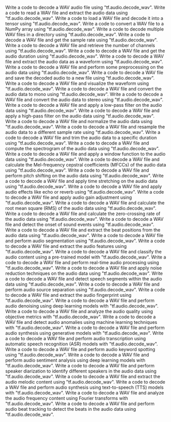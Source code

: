 Write a code to decode a WAV audio file using "tf.audio.decode_wav".
Write a code to read a WAV file and extract the audio data using "tf.audio.decode_wav".
Write a code to load a WAV file and decode it into a tensor using "tf.audio.decode_wav".
Write a code to convert a WAV file to a NumPy array using "tf.audio.decode_wav".
Write a code to decode multiple WAV files in a directory using "tf.audio.decode_wav".
Write a code to decode a WAV file and get the sample rate using "tf.audio.decode_wav".
Write a code to decode a WAV file and retrieve the number of channels using "tf.audio.decode_wav".
Write a code to decode a WAV file and get the audio duration using "tf.audio.decode_wav".
Write a code to decode a WAV file and extract the audio data as a waveform using "tf.audio.decode_wav".
Write a code to decode a WAV file and perform some preprocessing on the audio data using "tf.audio.decode_wav".
Write a code to decode a WAV file and save the decoded audio to a new file using "tf.audio.decode_wav".
Write a code to decode a WAV file and visualize the waveform using "tf.audio.decode_wav".
Write a code to decode a WAV file and convert the audio data to mono using "tf.audio.decode_wav".
Write a code to decode a WAV file and convert the audio data to stereo using "tf.audio.decode_wav".
Write a code to decode a WAV file and apply a low-pass filter on the audio data using "tf.audio.decode_wav".
Write a code to decode a WAV file and apply a high-pass filter on the audio data using "tf.audio.decode_wav".
Write a code to decode a WAV file and normalize the audio data using "tf.audio.decode_wav".
Write a code to decode a WAV file and resample the audio data to a different sample rate using "tf.audio.decode_wav".
Write a code to decode a WAV file and trim the audio data to a specific duration using "tf.audio.decode_wav".
Write a code to decode a WAV file and compute the spectrogram of the audio data using "tf.audio.decode_wav".
Write a code to decode a WAV file and apply a window function to the audio data using "tf.audio.decode_wav".
Write a code to decode a WAV file and calculate the Mel-frequency cepstral coefficients (MFCCs) of the audio data using "tf.audio.decode_wav".
Write a code to decode a WAV file and perform pitch shifting on the audio data using "tf.audio.decode_wav".
Write a code to decode a WAV file and apply time stretching on the audio data using "tf.audio.decode_wav".
Write a code to decode a WAV file and apply audio effects like echo or reverb using "tf.audio.decode_wav".
Write a code to decode a WAV file and apply audio gain adjustment using "tf.audio.decode_wav".
Write a code to decode a WAV file and calculate the root mean square (RMS) of the audio data using "tf.audio.decode_wav".
Write a code to decode a WAV file and calculate the zero-crossing rate of the audio data using "tf.audio.decode_wav".
Write a code to decode a WAV file and detect the onset of sound events using "tf.audio.decode_wav".
Write a code to decode a WAV file and extract the beat positions from the audio data using "tf.audio.decode_wav".
Write a code to decode a WAV file and perform audio segmentation using "tf.audio.decode_wav".
Write a code to decode a WAV file and extract the audio features using "tf.audio.decode_wav".
Write a code to decode a WAV file and classify the audio content using a pre-trained model with "tf.audio.decode_wav".
Write a code to decode a WAV file and perform real-time audio processing using "tf.audio.decode_wav".
Write a code to decode a WAV file and apply noise reduction techniques on the audio data using "tf.audio.decode_wav".
Write a code to decode a WAV file and detect speech segments within the audio data using "tf.audio.decode_wav".
Write a code to decode a WAV file and perform audio source separation using "tf.audio.decode_wav".
Write a code to decode a WAV file and extract the audio fingerprint using "tf.audio.decode_wav".
Write a code to decode a WAV file and perform audio denoising using deep learning models with "tf.audio.decode_wav".
Write a code to decode a WAV file and analyze the audio quality using objective metrics with "tf.audio.decode_wav".
Write a code to decode a WAV file and detect audio anomalies using machine learning techniques with "tf.audio.decode_wav".
Write a code to decode a WAV file and perform audio synthesis using generative models with "tf.audio.decode_wav".
Write a code to decode a WAV file and perform audio transcription using automatic speech recognition (ASR) models with "tf.audio.decode_wav".
Write a code to decode a WAV file and perform audio keyword spotting using "tf.audio.decode_wav".
Write a code to decode a WAV file and perform audio sentiment analysis using deep learning models with "tf.audio.decode_wav".
Write a code to decode a WAV file and perform speaker diarization to identify different speakers in the audio data using "tf.audio.decode_wav".
Write a code to decode a WAV file and extract the audio melodic content using "tf.audio.decode_wav".
Write a code to decode a WAV file and perform audio synthesis using text-to-speech (TTS) models with "tf.audio.decode_wav".
Write a code to decode a WAV file and analyze the audio frequency content using Fourier transforms with "tf.audio.decode_wav".
Write a code to decode a WAV file and perform audio beat tracking to detect the beats in the audio data using "tf.audio.decode_wav".